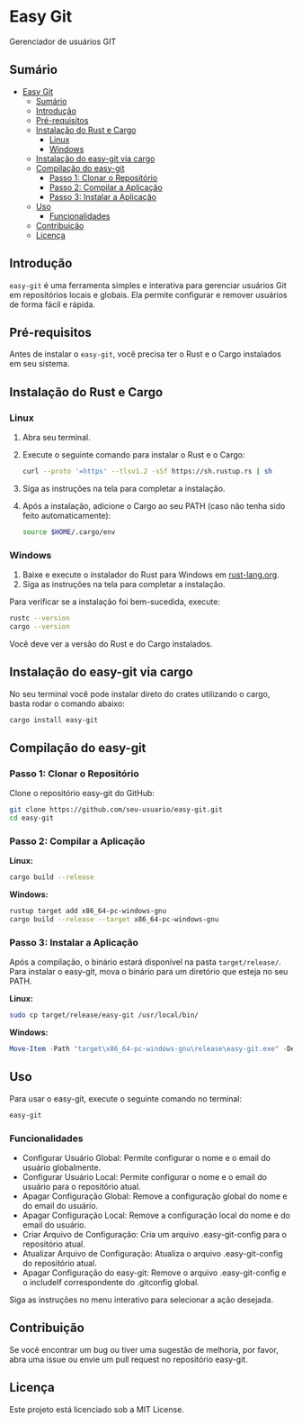 # Easy Git

Gerenciador de usuários GIT

## Sumário

- [Easy Git](#easy-git)
  - [Sumário](#sumário)
  - [Introdução](#introdução)
  - [Pré-requisitos](#pré-requisitos)
  - [Instalação do Rust e Cargo](#instalação-do-rust-e-cargo)
    - [Linux](#linux)
    - [Windows](#windows)
  - [Instalação do easy-git via cargo](#instalação-do-easy-git-via-cargo)
  - [Compilação do easy-git](#compilação-do-easy-git)
    - [Passo 1: Clonar o Repositório](#passo-1-clonar-o-repositório)
    - [Passo 2: Compilar a Aplicação](#passo-2-compilar-a-aplicação)
    - [Passo 3: Instalar a Aplicação](#passo-3-instalar-a-aplicação)
  - [Uso](#uso)
    - [Funcionalidades](#funcionalidades)
  - [Contribuição](#contribuição)
  - [Licença](#licença)

## Introdução

`easy-git` é uma ferramenta simples e interativa para gerenciar usuários Git em repositórios locais e globais. Ela permite configurar e remover usuários de forma fácil e rápida.

## Pré-requisitos

Antes de instalar o `easy-git`, você precisa ter o Rust e o Cargo instalados em seu sistema.

## Instalação do Rust e Cargo

### Linux

1. Abra seu terminal.
2. Execute o seguinte comando para instalar o Rust e o Cargo:

    ```sh
    curl --proto '=https' --tlsv1.2 -sSf https://sh.rustup.rs | sh
    ```

3. Siga as instruções na tela para completar a instalação.
4. Após a instalação, adicione o Cargo ao seu PATH (caso não tenha sido feito automaticamente):

    ```sh
    source $HOME/.cargo/env
    ```

### Windows

1. Baixe e execute o instalador do Rust para Windows em [rust-lang.org](https://www.rust-lang.org/tools/install).
2. Siga as instruções na tela para completar a instalação.

Para verificar se a instalação foi bem-sucedida, execute:

```sh
rustc --version
cargo --version
```

Você deve ver a versão do Rust e do Cargo instalados.

## Instalação do easy-git via cargo

No seu terminal você pode instalar direto do crates utilizando o cargo, basta rodar o comando abaixo:

```sh
cargo install easy-git
```

## Compilação do easy-git

### Passo 1: Clonar o Repositório

Clone o repositório easy-git do GitHub:

```sh
git clone https://github.com/seu-usuario/easy-git.git
cd easy-git
```

### Passo 2: Compilar a Aplicação

**Linux:**

```sh
cargo build --release
```

**Windows:**

```sh
rustup target add x86_64-pc-windows-gnu
cargo build --release --target x86_64-pc-windows-gnu
```

### Passo 3: Instalar a Aplicação

Após a compilação, o binário estará disponível na pasta `target/release/`. Para instalar o easy-git, mova o binário para um diretório que esteja no seu PATH.

**Linux:**

```sh
sudo cp target/release/easy-git /usr/local/bin/
```

**Windows:**

```powershell
Move-Item -Path "target\x86_64-pc-windows-gnu\release\easy-git.exe" -Destination "$env:ProgramFiles\easy-git\easy-git.exe"
```

## Uso

Para usar o easy-git, execute o seguinte comando no terminal:

```sh
easy-git
```

### Funcionalidades

- Configurar Usuário Global: Permite configurar o nome e o email do usuário globalmente.
- Configurar Usuário Local: Permite configurar o nome e o email do usuário para o repositório atual.
- Apagar Configuração Global: Remove a configuração global do nome e do email do usuário.
- Apagar Configuração Local: Remove a configuração local do nome e do email do usuário.
- Criar Arquivo de Configuração: Cria um arquivo .easy-git-config para o repositório atual.
- Atualizar Arquivo de Configuração: Atualiza o arquivo .easy-git-config do repositório atual.
- Apagar Configuração do easy-git: Remove o arquivo .easy-git-config e o includeIf correspondente do .gitconfig global.

Siga as instruções no menu interativo para selecionar a ação desejada.

## Contribuição

Se você encontrar um bug ou tiver uma sugestão de melhoria, por favor, abra uma issue ou envie um pull request no repositório easy-git.

## Licença

Este projeto está licenciado sob a MIT License.
